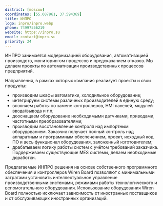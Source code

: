 ```yaml
---
district: [moscow]
coordinates: [55.607961, 37.594369]
title: ИНПРО
logo: inpro/inpro.webp
phone: 74997556219
website: https://inpro.su
email: contact@inpro.su
priority: 24
---
```


ИНПРО занимается модернизацией оборудования, автоматизацией производств, мониторингом процессов и предсказанием отказов.
Мы делаем проекты по автоматизации производственных процессов предприятий.

Направления, в рамках которых компания реализует проекты и свои продукты:

* производим шкафы автоматики, холодильное оборудование;
* интегрируем системы различных производителей в единую среду;
* вполняем работы по замене контроллеров, HMI панелей, модулей ввода/вывода и т.п;
* дооснащаем оборудование необходимыми датчиками, приводами, частотными преобразователями;
* производим восстановление контроля над импортным оборудованием. Заказчик получает полный контроль над аппаратным и программным обеспечением, проект, исходный код ПО и весь функционал оборудования, заложенный изготовителем;
* драбатываем логику работы систем с учётом требований заказчика. Поддерживаем существующие MES системы, делаем необходимые доработки.

Предлагаемые ИНПРО решения на основе собственного программного обеспечения и контроллеров Wiren Board позволяют с минимальными затратами установить интеллектуальное управление производственными системами, режимами работы технологического и вспомогательного оборудования. 
Использование оборудования Wiren Board полностью исключает зависимость от иностранных поставщиков и от обслуживающих иностранных организаций.
